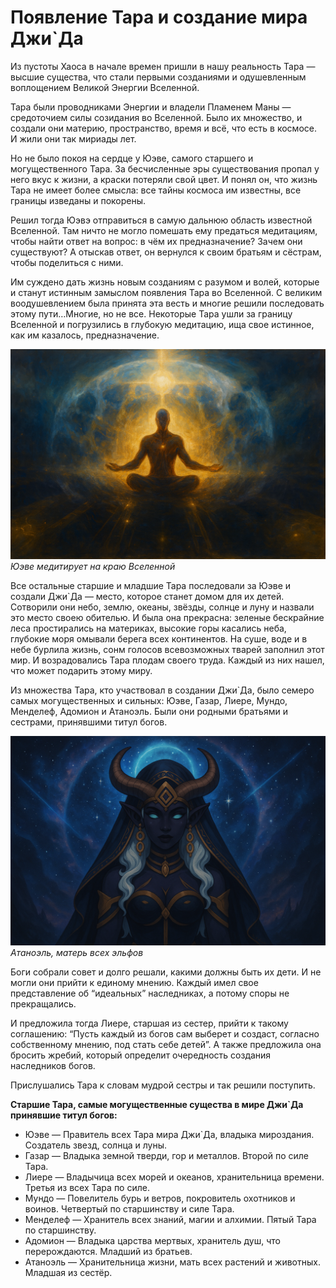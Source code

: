 # Появление Тара и создание мира Джи`Да   
  Из пустоты Хаоса в начале времен пришли в нашу реальность Тара — высшие существа, что стали первыми созданиями и одушевленным воплощением Великой Энергии Вселенной.

Тара были проводниками Энергии и владели Пламенем Маны — средоточием силы созидания во Вселенной. Было их множество, и создали они материю, пространство, время и всё, что есть в космосе. И жили они так мириады лет.

Но не было покоя на сердце у Юэве, самого старшего и могущественного Тара. За бесчисленные эры существования пропал у него вкус к жизни, а краски потеряли свой цвет. И понял он, что жизнь Тара не имеет более смысла: все тайны космоса им известны, все границы изведаны и покорены.

Решил тогда Юэвэ отправиться в самую дальнюю область известной Вселенной. Там ничто не могло помешать ему предаться медитациям, чтобы найти ответ на вопрос: в чём их предназначение? Зачем они существуют? А отыскав ответ, он вернулся к своим братьям и сёстрам, чтобы поделиться с ними.

Им суждено дать жизнь новым созданиям с разумом и волей, которые и станут истинным замыслом появления Тара во Вселенной. С великим воодушевлением была принята эта весть и многие решили последовать этому пути…Многие, но не все. Некоторые Тара ушли за границу Вселенной и погрузились в глубокую медитацию, ища свое истинное, как им казалось, предназначение.

![](images/Ueve.2x.png)
*Юэве медитирует на краю Вселенной*

Все остальные старшие и младшие Тара последовали за Юэве и создали Джи`Да — место, которое станет домом для их детей. Сотворили они небо, землю, океаны, звёзды, солнце и луну и назвали это место своею обителью. И была она прекрасна: зеленые бескрайние леса простирались на материках, высокие горы касались неба, глубокие моря омывали берега всех континентов. На суше, воде и в небе бурлила жизнь, сонм голосов всевозможных тварей заполнил этот мир. И возрадовались Тара плодам своего труда. Каждый из них нашел, что может подарить этому миру.

Из множества Тара, кто участвовал в создании Джи`Да, было семеро самых могущественных и сильных: Юэве, Газар, Лиере, Мундо, Менделеф, Адомион и Атаноэль. Были они родными братьями и сестрами, принявшими титул богов.

![](images/atanoel.2x.png)
*Атаноэль, матерь всех эльфов*

Боги собрали совет и долго решали, какими должны быть их дети. И не могли они прийти к единому мнению. Каждый имел свое представление об “идеальных” наследниках, а потому споры не прекращались.

И предложила тогда Лиере, старшая из сестер, прийти к такому соглашению: “Пусть каждый из богов сам выберет и создаст, согласно собственному мнению, под стать себе детей”. А также предложила она бросить жребий, который определит очередность создания наследников богов.

Прислушались Тара к словам мудрой сестры и так решили поступить.

**Старшие Тара, самые могущественные существа в мире Джи`Да принявшие титул богов:**

* Юэве — Правитель всех Тара мира Джи`Да, владыка мироздания. Создатель звезд, солнца и луны.
* Газар — Владыка земной тверди, гор и металлов. Второй по силе Тара.
* Лиере — Владычица всех морей и океанов, хранительница времени. Третья из всех Тара по силе.
* Мундо — Повелитель бурь и ветров, покровитель охотников и воинов. Четвертый по старшинству и силе Тара.
* Менделеф — Хранитель всех знаний, магии и алхимии. Пятый Тара по старшинству.
* Адомион — Владыка царства мертвых, хранитель душ, что перерождаются. Младший из братьев.
* Атаноэль — Хранительница жизни, мать всех растений и животных. Младшая из сестёр.